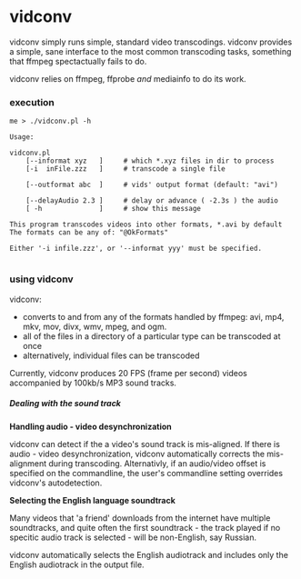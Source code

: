 
# vidconv

vidconv simply runs simple, standard video transcodings. vidconv provides a simple, sane interface to the most common transcoding tasks, something that ffmpeg spectactually fails to do.

vidconv relies on ffmpeg, ffprobe _and_ mediainfo to do its work. 


### execution

```
me > ./vidconv.pl -h

Usage:

vidconv.pl
    [--informat xyz   ]     # which *.xyz files in dir to process
    [-i  inFile.zzz   ]     # transcode a single file

    [--outformat abc  ]     # vids' output format (default: "avi")
    
    [--delayAudio 2.3 ]     # delay or advance ( -2.3s ) the audio
    [ -h              ]     # show this message

This program transcodes videos into other formats, *.avi by default
The formats can be any of: "@OkFormats" 

Either '-i infile.zzz', or '--informat yyy' must be specified. 


```

### using vidconv

vidconv: 

- converts to and from any of the formats handled by ffmpeg: avi, mp4, mkv, mov, divx, wmv, mpeg, and ogm.
- all of the files in a directory of a particular type can be transcoded at once
- alternatively, individual files can be transcoded

Currently, vidconv produces 20 FPS (frame per second) videos accompanied by 100kb/s MP3 sound tracks. 


##### Dealing with the sound track

**Handling audio - video desynchronization**

vidconv can detect if the a video's sound track is mis-aligned. If there is audio - video desynchronization, vidconv automatically corrects the mis-alignment during transcoding. Alternativly, if an audio/video offset is specified on the commandline, the user's commandline setting overrides vidconv's autodetection. 


**Selecting the English language soundtrack**

Many videos that 'a friend' downloads from the internet have multiple soundtracks, and quite often the first soundtrack - the track played if no specitic audio track is selected - will be non-English, say Russian. 

vidconv automatically selects the English audiotrack and includes only the English audiotrack in the output file. 




